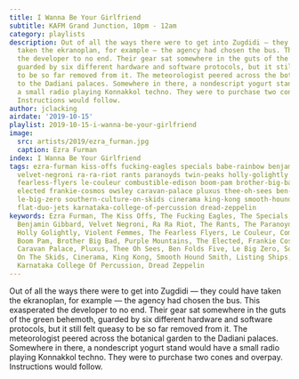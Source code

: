 ```yaml
---
title: I Wanna Be Your Girlfriend
subtitle: KAFM Grand Junction, 10pm - 12am
category: playlists
description: Out of all the ways there were to get into Zugdidi — they could have
  taken the ekranoplan, for example — the agency had chosen the bus. This exasperated
  the developer to no end. Their gear sat somewhere in the guts of the green behemoth,
  guarded by six different hardware and software protocols, but it still felt queasy
  to be so far removed from it. The meteorologist peered across the botanical garden
  to the Dadiani palaces. Somewhere in there, a nondescript yogurt stand would have
  a small radio playing Konnakkol techno. They were to purchase two cones and overpay.
  Instructions would follow.
author: jclacking
airdate: '2019-10-15'
playlist: 2019-10-15-i-wanna-be-your-girlfriend
image:
  src: artists/2019/ezra_furman.jpg
  caption: Ezra Furman
index: I Wanna Be Your Girlfriend
tags: ezra-furman kiss-offs fucking-eagles specials babe-rainbow benjamin-gibbard
  velvet-negroni ra-ra-riot rants paranoyds twin-peaks holly-golightly violent-femmes
  fearless-flyers le-couleur combustible-edison boom-pam brother-big-bad purple-mountains
  elected frankie-cosmos owsley caravan-palace pluxus thee-oh-sees ben-folds-five
  le-big-zero southern-culture-on-skids cinerama king-kong smooth-hound-smith listing-ships
  flat-duo-jets karnataka-college-of-percussion dread-zeppelin
keywords: Ezra Furman, The Kiss Offs, The Fucking Eagles, The Specials, Babe Rainbow,
  Benjamin Gibbard, Velvet Negroni, Ra Ra Riot, The Rants, The Paranoyds, Twin Peaks,
  Holly Golightly, Violent Femmes, The Fearless Flyers, Le Couleur, Combustible Edison,
  Boom Pam, Brother Big Bad, Purple Mountains, The Elected, Frankie Cosmos, Owsley,
  Caravan Palace, Pluxus, Thee Oh Sees, Ben Folds Five, Le Big Zero, Southern Culture
  On The Skids, Cinerama, King Kong, Smooth Hound Smith, Listing Ships, Flat Duo Jets,
  Karnataka College Of Percussion, Dread Zeppelin
---
```

Out of all the ways there were to get into Zugdidi — they could have taken the ekranoplan, for example — the agency had chosen the bus. This exasperated the developer to no end. Their gear sat somewhere in the guts of the green behemoth, guarded by six different hardware and software protocols, but it still felt queasy to be so far removed from it. The meteorologist peered across the botanical garden to the Dadiani palaces. Somewhere in there, a nondescript yogurt stand would have a small radio playing Konnakkol techno. They were to purchase two cones and overpay. Instructions would follow.
